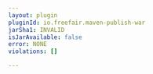 ```yaml
---
layout: plugin
pluginId: io.freefair.maven-publish-war
jarSha1: INVALID
isJarAvailable: false
error: NONE
violations: []

---
```


